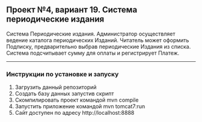 <h2>Проект №4, вариант 19. Система периодические издания</h2>

<p>Система Периодические издания. Администратор осуществляет
ведение каталога периодических Изданий. Читатель может оформить
Подписку, предварительно выбрав периодические Издания из списка.
Система подсчитывает сумму для оплаты и регистрирует Платеж. </p>

<hr/>

<h3>Инструкции по установке и запуску</h3>
</hr>
<ol>
	<li>Загрузить данный репозиторий</li>
	<li>Создать базу данных запустив скрипт </li>
	<li>Скомпилировать проект командой mvn compile</li>
	<li>Запустить приложение командой mvn tomcat7:run</li>
	<li>Сайт доступен по адресу http://localhost:8888</li>
</ol>

